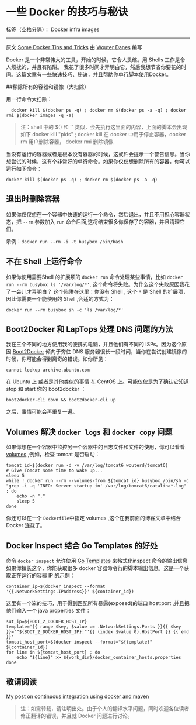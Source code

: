 # 一些 Docker 的技巧与秘诀

标签（空格分隔）： Docker infra images

---

原文 [Some Docker Tips and Tricks][1] 由 [Wouter Danes][2] 编写

Docker 是一个非常伟大的工具，开始的时候，它令人畏缩。用 Shells 工作是令人烦扰的，并且有陷阱。 我花了很多时间才弄明白它，然后我想节省你要花的时间。这篇文章有一些快速技巧、秘诀，并且帮助你单行脚本使用Docker。

##移除所有的容器和镜像（大扫除）

用一行命令大扫除：

```
  docker kill $(docker ps -q) ; docker rm $(docker ps -a -q) ; docker rmi $(docker images -q -a) 
```
> 注：shell 中的 $() 和 `` 类似，会先执行这里面的内容，上面的脚本会出现如下 docker kill "pids" ; docker kill 在 docker 中用于停止容器，docker rm 用户删除容器， docker rmi 删除镜像

当没有运行的容器或者是根本没有容器的时候，这或许会提示一个警告信息。当你想尝试的时候，这有个非常好的单行命令。如果你仅仅想删除所有的容器，你可以运行如下命令：

```
docker kill $(docker ps -q) ; docker rm $(docker ps -a -q) 
```

## 退出时删除容器

如果你仅仅想在一个容器中快速的运行一个命令，然后退出，并且不用担心容器状态，把 ```--rm``` 参数加入 ```run``` 命令后面,这将结束很多你保存了的容器，并且清理它们。

示例：```docker run --rm -i -t busybox /bin/bash```

## 不在 Shell 上运行命令

如果你使用需要Shell 的扩展项的 ```docker run``` 命令处理某些事情，比如 ```docker run --rm busybox ls '/var/log/*'```, 这个命令将失败。为什么这个失败原因我花了一会儿才弄明白？ 这个陷阱在这里：你没有 Shell , 这个 ```*``` 是 Shell 的扩展项，因此你需要一个能使用的 Shell ,合适的方式为：

```
docker run --rm busybox sh -c 'ls /var/log/*'
```

## Boot2Docker 和 LapTops 处理 DNS 问题的方法

我在三个不同的地方使用我的便携式电脑，并且他们有不同的 ISPs。因为这个原因 [Boot2Docker][3] 倾向于夯住 DNS 服务器很长一段时间，当你在尝试创建镜像的时候，你可能会得到离奇的错误。如你所见：

```
cannot lookup archive.ubuntu.com
```

在 Ubuntu 上 或者是其他类似的事情 在 CentOS 上。可能仅仅是为了确认它知道 stop 和 start 你的 boot2docker ：

```
boot2docker-cli down && boot2docker-cli up
```

之后，事情可能会再重复一遍。

## Volumes 解决 ```docker logs``` 和 ```docker copy``` 问题

如果你想在一个容器中监控另一个容器中的日志文件和文件的使用，你可以看看 [volumes][4] ,例如，检查 tomcat 是否启动：

```
tomcat_id=$(docker run -d -v /var/log/tomcat6 wouterd/tomcat6)
# Give Tomcat some time to wake up...
sleep 5
while ! docker run --rm --volumes-from ${tomcat_id} busybox /bin/sh -c "grep -i -q 'INFO: Server startup in' /var/log/tomcat6/catalina*.log" ; do
    echo -n "."
    sleep 5
done
```

你还可以在一个 ```Dockerfile```中指定 volumes ,这个在我前面的博客文章中结合 Docker 连载了。

## Docker Inspect 结合 Go Templates 的好处

命令 ```docker inspect``` 允许使用 [Go Templates][5] 来格式化inspect 命令的输出信息如果你擅长这个，你能获取很多 docker 容器命令行的脚本输出信息。这是一个获取正在运行的容器 IP 的示例：

```
container_ip=$(docker inspect --format '{{.NetworkSettings.IPAddress}}' ${container_id}) 
``` 
这里有一个笨的技巧，用于得到匹配所有暴露(exposed)的端口 host:port ,并且把他们输入一个 java properties 文件：

```
sut_ip=${BOOT_2_DOCKER_HOST_IP}
template='{{ range $key, $value := .NetworkSettings.Ports }}{{ $key }}='"${BOOT_2_DOCKER_HOST_IP}:"'{{ (index $value 0).HostPort }} {{ end }}'
tomcat_host_port=$(docker inspect --format="${template}" ${container_id})
for line in ${tomcat_host_port} ; do
    echo "${line}" >> ${work_dir}/docker_container_hosts.properties
done
```
 
## 敬请阅读

[My post on continuous integration using docker and maven][6]

> 注：如需转载，请注明出处。由于个人的翻译水平问题，同时欢迎各位读者修正翻译的错误，并且就 Docker 问题进行讨论。

  [1]: http://www.wouterdanes.net/2014/04/16/some-docker-tips-and-tricks.html
  [2]: https://twitter.com/wouterdanes
  [3]: https://github.com/boot2docker/boot2docker-cli
  [4]: http://docs.docker.io/use/working_with_volumes/#volume-def
  [5]: http://golang.org/pkg/text/template/
  [6]: http://www.wouterdanes.net/2014/04/11/continuous-integration-using-docker-maven-and-jenkins.html
